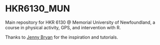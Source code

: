 # HKR6130_MUN
Main repository for HKR 6130 @ Memorial University of Newfoundland, a course in physical activity, GPS, and intervention with R.

Thanks to [Jenny Bryan](https://twitter.com/jennybryan) for the inspiration and tutorials. 
